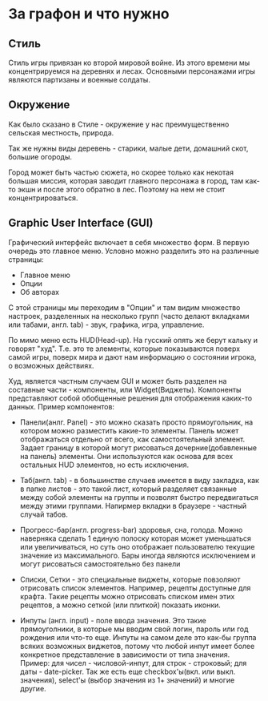 # За графон и что нужно

## Стиль

Стиль игры привязан ко второй мировой войне. Из этого времени мы
концентрируемся на деревнях и лесах. Основными персонажами игры являются
партизаны и военные солдаты.

## Окружение

Как было сказано в Стиле - окружение у нас преимущественно сельская местность,
природа. 

Так же нужны виды деревень - старики, малые дети, домашний скот, большие
огороды. 

Город может быть частью сюжета, но скорее только как некотая большая миссия,
которая заводит главного персонажа в город, там как-то экшн и после этого
обратно в лес. Поэтому на нем не стоит концентрироваться.

## Graphic User Interface (GUI)

Графический интерфейс включает в себя множество форм. В первую очередь это
главное меню. Условно можно разделить это на различные страницы:

* Главное меню
* Опции
* Об авторах

С этой страницы мы переходим в "Опции" и там видим множество настроек,
разделенных на несколько групп (часто делают вкладками или табами, англ. tab) -
звук, графика, игра, управление.

По мимо меню есть HUD(Head-up). На гусский опять же берут кальку и говорят
"худ". Т.е. это те элементы, которые показываются поверх самой игры, поверх
мира и дают нам информацию о состоянии игрока, о возможных действиях.

Худ, является частным случаем GUI и может быть разделен на составные части -
компоненты, или Widget(Виджеты). Компоненты представляют собой обобщенные
решения для отображения каких-то данных. Пример компонентов: 

- Панели(анлг. Panel) - это можно сказать просто прямоугольник, на котором
  можно разместить какие-то элементы. Панель может отображаться отдельно от
  всего, как самостоятельный элемент. Задает границу в которой могут рисоваться
  дочерние(добавленные на панель) элементы. Они используются как основа для
  всех остальных HUD элементов, но есть исключения.

- Таб(англ. tab) - в большинстве случаев имеется в виду закладка, как в папке
  листов - это такой лист, который разделяет связанные между собой элементы на
  группы и позволят быстро передвигаться между этими группами. Напирмер вкладки
  в браузере - частный случай табов.

- Прогресс-бар(англ. progress-bar) здоровья, сна, голода. Можно наверняка
  сделать 1 единую полоску которая может уменьшаться или увеличиваться, но суть
  оно отображает пользователю текущие значение из максимального. Бары иногда
  являются исключением и могут рисоваться самостоятельно без панели

- Списки, Сетки - это специальные виджеты, которые повзоляют отрисовать список
  элементов. Например, рецепты доступные для крафта. Такие рецепты можно
  отрисовать списком имен этих рецептов, а можно сеткой (или плиткой) показать
  иконки.

- Инпуты (англ. input) - поле ввода значения. Это такие прямоуголники, в
  которые мы вводим свой логин, пароль или год рождения или что-то еще. Инпуты
  на самом деле это как-бы группа всяких возможных виджетов, потому что любой
  инпут имеет более конкретное представление в зависимости от типа значения. 
  Пример: для чисел - числовой-инпут, для строк - строковый; для даты -
  date-picker. Так же есть еще checkbox'ы(вкл. или выкл. значения), select'ы
  (выбор значения из 1+ значений) и многие другие.

